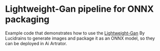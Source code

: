 # Lightweight-Gan pipeline for ONNX packaging

Example code that demonstrates how to use the [Lightweight-Gan](https://github.com/lucidrains/lightweight-gan) By Lucidrains to generate images and package it as an ONNX model, so they can be deployed in Ai Artrator.